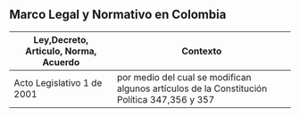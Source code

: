 ## Marco Legal y Normativo en Colombia

|Ley,Decreto, Articulo, Norma, Acuerdo|Contexto|
| ----- | ----- |
|Acto Legislativo 1 de 2001|por medio del cual se modifican algunos artículos de la Constitución Política 347,356 y 357|
